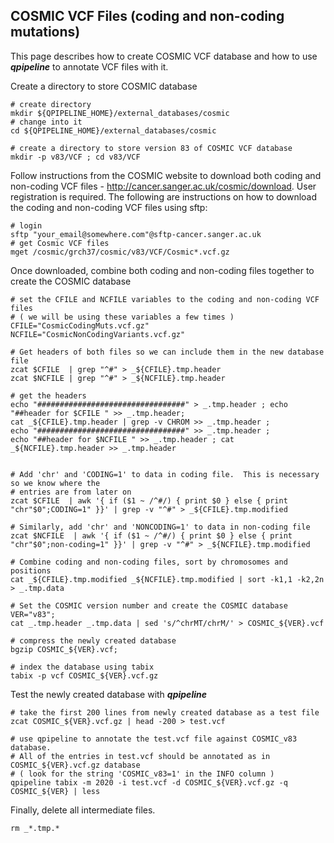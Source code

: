 
## COSMIC VCF Files (coding and non-coding mutations) 

This page describes how to create COSMIC VCF database and how to use **_qpipeline_** to annotate VCF files with it.

Create a directory to store COSMIC database
```
# create directory
mkdir ${QPIPELINE_HOME}/external_databases/cosmic
# change into it
cd ${QPIPELINE_HOME}/external_databases/cosmic

# create a directory to store version 83 of COSMIC VCF database 
mkdir -p v83/VCF ; cd v83/VCF
```

Follow instructions from the COSMIC website to download both coding and non-coding VCF files - http://cancer.sanger.ac.uk/cosmic/download.  User registration is required. The following are instructions on how to download the coding and non-coding VCF files using sftp:
```
# login 
sftp "your_email@somewhere.com"@sftp-cancer.sanger.ac.uk
# get Cosmic VCF files
mget /cosmic/grch37/cosmic/v83/VCF/Cosmic*.vcf.gz
```

Once downloaded, combine both coding and non-coding files together to create the COSMIC database
```
# set the CFILE and NCFILE variables to the coding and non-coding VCF files 
# ( we will be using these variables a few times )
CFILE="CosmicCodingMuts.vcf.gz"
NCFILE="CosmicNonCodingVariants.vcf.gz"

# Get headers of both files so we can include them in the new database file
zcat $CFILE  | grep "^#" > _${CFILE}.tmp.header
zcat $NCFILE | grep "^#" > _${NCFILE}.tmp.header

# get the headers
echo "#################################" > _.tmp.header ; echo "##header for $CFILE " >> _.tmp.header; 
cat _${CFILE}.tmp.header | grep -v CHROM >> _.tmp.header ; 
echo "#################################" >> _.tmp.header ; 
echo "##header for $NCFILE " >> _.tmp.header ; cat _${NCFILE}.tmp.header >> _.tmp.header


# Add 'chr' and 'CODING=1' to data in coding file.  This is necessary so we know where the 
# entries are from later on
zcat $CFILE  | awk '{ if ($1 ~ /^#/) { print $0 } else { print "chr"$0";CODING=1" }}' | grep -v "^#" > _${CFILE}.tmp.modified

# Similarly, add 'chr' and 'NONCODING=1' to data in non-coding file
zcat $NCFILE  | awk '{ if ($1 ~ /^#/) { print $0 } else { print "chr"$0";non-coding=1" }}' | grep -v "^#" > _${NCFILE}.tmp.modified

# Combine coding and non-coding files, sort by chromosomes and positions 
cat _${CFILE}.tmp.modified _${NCFILE}.tmp.modified | sort -k1,1 -k2,2n > _.tmp.data

# Set the COSMIC version number and create the COSMIC database
VER="v83"; 
cat _.tmp.header _.tmp.data | sed 's/^chrMT/chrM/' > COSMIC_${VER}.vcf

# compress the newly created database
bgzip COSMIC_${VER}.vcf; 

# index the database using tabix 
tabix -p vcf COSMIC_${VER}.vcf.gz
```
Test the newly created database with **_qpipeline_**
```
# take the first 200 lines from newly created database as a test file
zcat COSMIC_${VER}.vcf.gz | head -200 > test.vcf 

# use qpipeline to annotate the test.vcf file against COSMIC_v83 database.  
# All of the entries in test.vcf should be annotated as in COSMIC_${VER}.vcf.gz database 
# ( look for the string 'COSMIC_v83=1' in the INFO column ) 
qpipeline tabix -m 2020 -i test.vcf -d COSMIC_${VER}.vcf.gz -q COSMIC_${VER} | less 
```

Finally, delete all intermediate files.
```
rm _*.tmp.*
```
